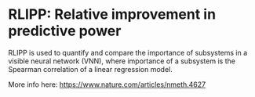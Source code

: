 # RLIPP: Relative improvement in predictive power

RLIPP is used to quantify and compare the importance of subsystems in a visible neural network (VNN),
where importance of a subsystem is the Spearman correlation of a linear regression model.

More info here: https://www.nature.com/articles/nmeth.4627
